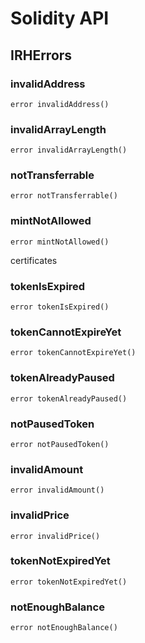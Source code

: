 # Solidity API

## IRHErrors

### invalidAddress

```solidity
error invalidAddress()
```

### invalidArrayLength

```solidity
error invalidArrayLength()
```

### notTransferrable

```solidity
error notTransferrable()
```

### mintNotAllowed

```solidity
error mintNotAllowed()
```

certificates

### tokenIsExpired

```solidity
error tokenIsExpired()
```

### tokenCannotExpireYet

```solidity
error tokenCannotExpireYet()
```

### tokenAlreadyPaused

```solidity
error tokenAlreadyPaused()
```

### notPausedToken

```solidity
error notPausedToken()
```

### invalidAmount

```solidity
error invalidAmount()
```

### invalidPrice

```solidity
error invalidPrice()
```

### tokenNotExpiredYet

```solidity
error tokenNotExpiredYet()
```

### notEnoughBalance

```solidity
error notEnoughBalance()
```

